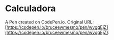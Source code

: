 # Calculadora

A Pen created on CodePen.io. Original URL: [https://codepen.io/bruceewmesmo/pen/wvgqEjZ](https://codepen.io/bruceewmesmo/pen/wvgqEjZ).



